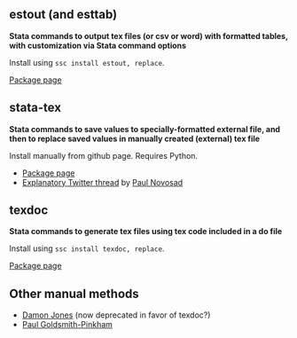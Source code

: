 ## estout (and esttab)

**Stata commands to output tex files (or csv or word) with formatted tables, with customization via Stata command options**

Install using `ssc install estout, replace`.

[Package page](http://repec.sowi.unibe.ch/stata/estout/)



## stata-tex

**Stata commands to save values to specially-formatted external file, and then to replace saved values in manually created (external) tex file**

Install manually from github page. Requires Python.

- [Package page](https://github.com/paulnov/stata-tex)
- [Explanatory Twitter thread](https://twitter.com/paulnovosad/status/1056922582795075584) by [Paul Novosad](http://www.dartmouth.edu/~novosad/)

<!---
<blockquote class="twitter-tweet" data-lang="en"><p lang="en" dir="ltr">We have a fabulous way to write .tex tables from Stata. It&#39;s like <a href="https://twitter.com/nomadj1s?ref_src=twsrc%5Etfw">@nomadj1s</a>&#39;s in spirit, but we think it&#39;s cleaner and easier. Download our stata-tex package at <a href="https://t.co/llhQCBYojY">https://t.co/llhQCBYojY</a>. Here&#39;s how it works 👇🏽</p>&mdash; Paul Novosad (@paulnovosad) <a href="https://twitter.com/paulnovosad/status/1056922582795075584?ref_src=twsrc%5Etfw">October 29, 2018</a></blockquote>
<script async src="https://platform.twitter.com/widgets.js" charset="utf-8"></script>
--->


## texdoc

**Stata commands to generate tex files using tex code included in a do file**

Install using `ssc install texdoc, replace`.

[Package page](http://repec.sowi.unibe.ch/stata/texdoc/)



## Other manual methods

- [Damon Jones](https://twitter.com/nomadj1s/status/1051112991393964032) (now deprecated in favor of texdoc?)
- [Paul Goldsmith-Pinkham](https://gist.github.com/paulgp/7e0c0ad9dee76c4ab8e475e1165d493f)
<!---
<blockquote class="twitter-tweet" data-conversation="none" data-lang="en"><p lang="en" dir="ltr">I do the same as <a href="https://twitter.com/nomadj1s?ref_src=twsrc%5Etfw">@nomadj1s</a> , Scott (for most tables). Here&#39;s an example gist of how I do it (slightly different, although I like <a href="https://twitter.com/nomadj1s?ref_src=twsrc%5Etfw">@nomadj1s</a> &#39;s workflow of saving the coefficients: <a href="https://t.co/U0lvZnM2BQ">https://t.co/U0lvZnM2BQ</a></p>&mdash; Paul Goldsmith-Pinkham (@paulgp) <a href="https://twitter.com/paulgp/status/1051132485050949633?ref_src=twsrc%5Etfw">October 13, 2018</a></blockquote>
<script async src="https://platform.twitter.com/widgets.js" charset="utf-8"></script>
<blockquote class="twitter-tweet" data-lang="en"><p lang="en" dir="ltr">💾Stata Tutorial💾<br><br>In case it’s useful, here’s a way to write LaTeX table code within Stata and export to .tex<br><br>I learned this from <a href="https://twitter.com/sacksdaniel?ref_src=twsrc%5Etfw">@sacksdaniel</a><br><br>\begin{🤓}</p>&mdash; Damon Jones (@nomadj1s) <a href="https://twitter.com/nomadj1s/status/1051112991393964032?ref_src=twsrc%5Etfw">October 13, 2018</a></blockquote>
<script async src="https://platform.twitter.com/widgets.js" charset="utf-8"></script>
--->
